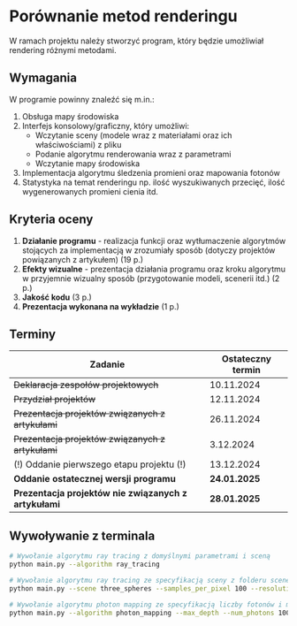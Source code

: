 # Porównanie metod renderingu

W ramach projektu należy stworzyć program, który będzie umożliwiał rendering różnymi metodami.

## Wymagania

W programie powinny znaleźć się m.in.:
1. Obsługa mapy środowiska
2. Interfejs konsolowy/graficzny, który umożliwi:
   - Wczytanie sceny (modele wraz z materiałami oraz ich właściwościami) z pliku
   - Podanie algorytmu renderowania wraz z parametrami
   - Wczytanie mapy środowiska
3. Implementacja algorytmu śledzenia promieni oraz mapowania fotonów
4. Statystyka na temat renderingu np. ilość wyszukiwanych przecięć, ilość wygenerowanych promieni cienia itd.

## Kryteria oceny

1. **Działanie programu** - realizacja funkcji oraz wytłumaczenie algorytmów stojących za implementacją w zrozumiały sposób (dotyczy projektów powiązanych z artykułem) (19 p.)
2. **Efekty wizualne** - prezentacja działania programu oraz kroku algorytmu w przyjemnie wizualny sposób (przygotowanie modeli, scenerii itd.) (2 p.)
3. **Jakość kodu** (3 p.)
4. **Prezentacja wykonana na wykładzie** (1 p.)

## Terminy

| Zadanie                                                 | Ostateczny termin          |
|---------------------------------------------------------|----------------------------|
| ~~Deklaracja zespołów projektowych~~                    | 10.11.2024                 |
| ~~Przydział projektów~~                                 | 12.11.2024                 |
| ~~Prezentacja projektów związanych z artykułami~~       | 26.11.2024                 |
| ~~Prezentacja projektów związanych z artykułami~~       | 3.12.2024                  |
| (!) Oddanie pierwszego etapu projektu (!)               | 13.12.2024                 |
| **Oddanie ostatecznej wersji programu**                 | **24.01.2025**             |
| **Prezentacja projektów nie związanych z artykułami**   | **28.01.2025**             |

## Wywoływanie z terminala

```bash
# Wywołanie algorytmu ray tracing z domyślnymi parametrami i sceną
python main.py --algorithm ray_tracing
```

```bash
# Wywołanie algorytmu ray tracing ze specyfikacją sceny z folderu scenes, liczbą sampli na pixek, rozdzielczością, środowiskiem i rozmyciem środowiska
python main.py --scene three_spheres --samples_per_pixel 100 --resolution 100x100 --environment lake.png --env_blur 10
```

```bash
# Wywołanie algorytmu photon mapping ze specyfikacją liczby fotonów i maksymalnej głębokości
python main.py --algorithm photon_mapping --max_depth --num_photons 1000
```
